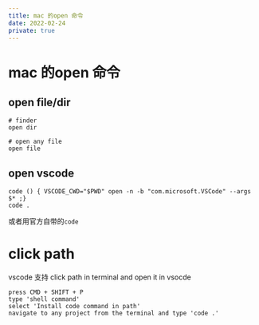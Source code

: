 ```yaml
---
title: mac 的open 命令
date: 2022-02-24
private: true
---
```

# mac 的open 命令

## open file/dir
    # finder
    open dir

    # open any file 
    open file

## open vscode

    code () { VSCODE_CWD="$PWD" open -n -b "com.microsoft.VSCode" --args $* ;}
    code .

或者用官方自带的`code`

# click path
vscode 支持 click path in terminal and open it in vsocde

    press CMD + SHIFT + P
    type 'shell command' 
    select 'Install code command in path'
    navigate to any project from the terminal and type 'code .'
